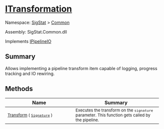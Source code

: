 # [ITransformation](./ITransformation.md)

Namespace: [SigStat]() > [Common](./README.md)

Assembly: SigStat.Common.dll

Implements [IPipelineIO](./Pipeline/IPipelineIO.md)

## Summary
Allows implementing a pipeline transform item capable of logging, progress tracking and IO rewiring.

## Methods

| Name<img width=400> | Summary<img width=400> | 
| --- | --- | 
| <sub>[Transform](./Methods/ITransformation-100663463.md) ( [`Signature`](./Signature.md) )</sub>| <sub>Executes the transform on the `signature` parameter.  This function gets called by the pipeline.</sub>| <br>


